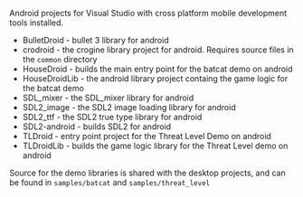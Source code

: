 Android projects for Visual Studio with cross platform mobile development tools installed.

  * BulletDroid - bullet 3 library for android
  * crodroid - the crogine library project for android. Requires source files in the `common` directory
  * HouseDroid - builds the main entry point for the batcat demo on android
  * HouseDroidLib - the android library project containg the game logic for the batcat demo
  * SDL_mixer - the SDL_mixer library for android
  * SDL2_image - the SDL2 image loading library for android
  * SDL2_ttf - the SDL2 true type library for android
  * SDL2-android - builds SDL2 for android
  * TLDroid - entry point project for the Threat Level Demo on android
  * TLDroidLib - builds the game logic library for the Threat Level demo on android

Source for the demo libraries is shared with the desktop projects, and can be found in `samples/batcat` and `samples/threat_level`
